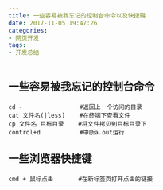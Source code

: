 ```yaml
---
title: 一些容易被我忘记的控制台命令以及快捷键
date: 2017-11-05 19:47:26
categories:
- 网页开发
tags:
- 开发总结
---
```

## 一些容易被我忘记的控制台命令
```console
cd -                #返回上一个访问的目录
cat 文件名(|less)    #在终端下查看文件
cp 文件名 目标目录    #将文件拷贝到目标目录下
control+d           #中断a.out运行
```
## 一些浏览器快捷键

``` console
cmd + 鼠标点击       #在新标签页打开点击的链接
```

